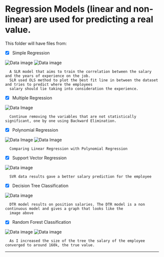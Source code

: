 # Regression Models (linear and non-linear) are used for predicting a real value.

This folder will have files from:

   - [X] Simple Regression 
   
   ![Data image](https://github.com/gonzalob24/Learning_Central/Machine_Learning/Regression/Salary_Experience_TrainingSet.png)
   ![Data image](https://github.com/gonzalob24/Learning_Central/Machine_Learning/Regression/Salary_Experience_TestSet.png)
   
      A SLR model that aims to train the correlation between the salary and the years of experience on the job.
      SLR used OLS method to plot the best fit line in between the dataset and tries to predict where the employees 
      salary should lie taking into consideration the experience.
      
   - [X] Multiple Regression
   
   ![Data Image](https://github.com/gonzalob24/Learning_Central/Machine_Learning/Regression/OLS_Regression_Results.png)
   
      Continue removing the variables that are not statistically significant, one by one using Backward Elimination.
      
   - [X] Polynomial Regression
   
   ![Data Image](https://github.com/gonzalob24/Learning_Central/Machine_Learning/Regression/Truth_or_Bluff_Line_Regression.png)
   ![Data Image](https://github.com/gonzalob24/Learning_Central/Machine_Learning/Regression/Truth_or_Bluff_Polynomial_Regression.png)
   
      Comparing Linear Regression with Polynomial Regression
   
   - [X] Support Vector Regression
   
   ![Data image](https://github.com/gonzalob24/Learning_Central/Machine_Learning/Regression/Truth_or_Bluff_SVR.png)
      
      SVR data results gave a better salary prediction for the employee
      
   - [X] Decision Tree Classification
   
   ![Data image](https://github.com/gonzalob24/Learning_Central/Machine_Learning/Regression/Truth_or_Bluff_Decision_Tree_Regression.png)
   
      DTR model results on position salaries. The DTR model is a non continuous model and gives a graph that looks like the 
      image above
      
   - [X] Random Forest Classification
   
   ![Data image](https://github.com/gonzalob24/Learning_Central/Machine_Learning/Regression/Truth_or_Bluff_Random_Forest_Regression.png)
   ![Data image](https://github.com/gonzalob24/Learning_Central/Machine_Learning/Regression/Truth_or_Bluff_Random_Forest_Regression_2.png)
   
      As I increased the size of the tree the salary of the employee converged to around 160k, the true value.
-----
